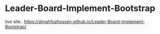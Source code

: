 # Leader-Board-Implement-Bootstrap
live site..
https://almahfuzhossen.github.io/Leader-Board-Implement-Bootstrap/
